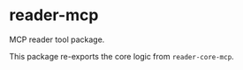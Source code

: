 # reader-mcp

MCP reader tool package.

This package re-exports the core logic from `reader-core-mcp`.